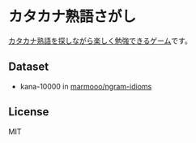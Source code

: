 # カタカナ熟語さがし
[カタカナ熟語を探しながら楽しく勉強できるゲーム](https://marmooo.github.io/kana-sagashi/)です。

## Dataset
- kana-10000 in [marmooo/ngram-idioms](https://github.com/marmooo/ngram-idioms)

## License
MIT
